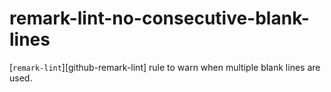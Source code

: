 # remark-lint-no-consecutive-blank-lines


[`remark-lint`][github-remark-lint] rule to warn when multiple blank lines are used.